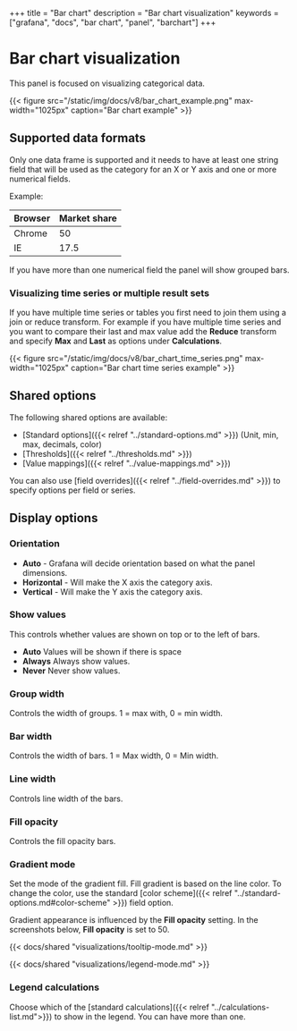 +++
title = "Bar chart"
description = "Bar chart visualization"
keywords = ["grafana", "docs", "bar chart", "panel", "barchart"]
+++

# Bar chart visualization

This panel is focused on visualizing categorical data.

{{< figure src="/static/img/docs/v8/bar_chart_example.png" max-width="1025px" caption="Bar chart example" >}}

## Supported data formats

Only one data frame is supported and it needs to have at least one string field that will be used as the category for an X or Y axis and one or more numerical fields.

Example:

| Browser | Market share |
| ------- | ------------ |
| Chrome  | 50           |
| IE      | 17.5         |

If you have more than one numerical field the panel will show grouped bars.

### Visualizing time series or multiple result sets

If you have multiple time series or tables you first need to join them using a join or reduce transform. For example if you 
have multiple time series and you want to compare their last and max value add the **Reduce** transform and specify  **Max** and **Last** as options under **Calculations**. 

{{< figure src="/static/img/docs/v8/bar_chart_time_series.png" max-width="1025px" caption="Bar chart time series example" >}}

## Shared options

The following shared options are available:

- [Standard options]({{< relref "../standard-options.md" >}}) (Unit, min, max, decimals, color)
- [Thresholds]({{< relref "../thresholds.md" >}})
- [Value mappings]({{< relref "../value-mappings.md" >}})

You can also use [field overrides]({{< relref "../field-overrides.md" >}}) to specify options per field or series.

## Display options

### Orientation 

* **Auto** - Grafana will decide orientation based on what the panel dimensions. 
* **Horizontal** - Will make the X axis the category axis. 
* **Vertical** - Will make the Y axis the category axis. 

### Show values

This controls whether values are shown on top or to the left of bars. 

* **Auto** Values will be shown if there is space
* **Always** Always show values.
* **Never** Never show values.  

### Group width

Controls the width of groups. 1 = max with, 0 = min width. 

### Bar width

Controls the width of bars. 1 = Max width, 0 = Min width. 

### Line width

Controls line width of the bars.

### Fill opacity

Controls the fill opacity bars.

### Gradient mode

Set the mode of the gradient fill. Fill gradient is based on the line color. To change the color, use the standard [color scheme]({{< relref "../standard-options.md#color-scheme" >}}) field option.

Gradient appearance is influenced by the **Fill opacity** setting. In the screenshots below, **Fill opacity** is set to 50.

{{< docs/shared "visualizations/tooltip-mode.md" >}}

{{< docs/shared "visualizations/legend-mode.md" >}}

### Legend calculations

Choose which of the [standard calculations]({{< relref "../calculations-list.md">}}) to show in the legend. You can have more than one.